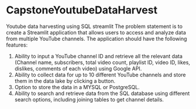 # CapstoneYoutubeDataHarvest
Youtube data harvesting using SQL streamlit
The problem statement is to create a Streamlit application that allows users to access and analyze data from multiple YouTube channels. The application should have the following features:
1. Ability to input a YouTube channel ID and retrieve all the relevant data (Channel name, subscribers, total video count, playlist ID, video ID, likes, dislikes, comments of each video) using Google API.
2. Ability to collect data for up to 10 different YouTube channels and store them in the data lake by clicking a button.
3. Option to store the data in a MYSQL or PostgreSQL.
4. Ability to search and retrieve data from the SQL database using different search options, including joining tables to get channel details.
